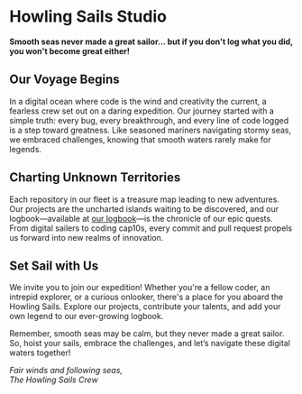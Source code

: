 # Howling Sails Studio

**Smooth seas never made a great sailor... but if you don't log what you did, you won't become great either!**

## Our Voyage Begins

In a digital ocean where code is the wind and creativity the current, a fearless crew set out on a daring expedition. Our journey started with a simple truth: every bug, every breakthrough, and every line of code logged is a step toward greatness. Like seasoned mariners navigating stormy seas, we embraced challenges, knowing that smooth waters rarely make for legends.

## Charting Unknown Territories

Each repository in our fleet is a treasure map leading to new adventures. Our projects are the uncharted islands waiting to be discovered, and our logbook—available at [our logbook](https://logbook.howlingsails.com/)—is the chronicle of 
our epic quests. From digital sailers to coding cap10s, every commit and pull request propels us forward into new realms of innovation.

## Set Sail with Us

We invite you to join our expedition! Whether you're a fellow coder, an intrepid explorer, or a curious onlooker, there's a place for you aboard the Howling Sails. Explore our projects, contribute your talents, and add your own legend to our ever-growing logbook.

Remember, smooth seas may be calm, but they never made a great sailor. So, hoist your sails, embrace the challenges, and let’s navigate these digital waters together!

*Fair winds and following seas,  
The Howling Sails Crew*
